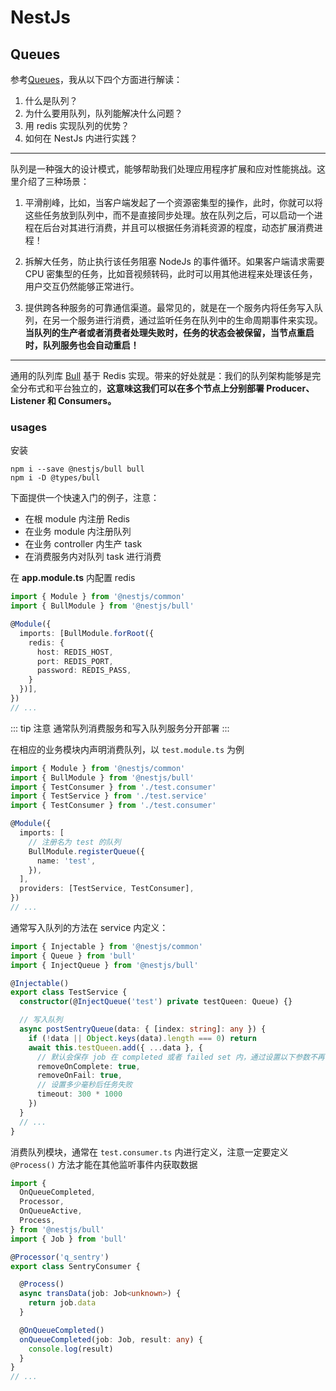 # NestJs

## Queues

参考[Queues](https://docs.nestjs.com/techniques/queues)，我从以下四个方面进行解读：

1. 什么是队列？
2. 为什么要用队列，队列能解决什么问题？
3. 用 redis 实现队列的优势？
4. 如何在 NestJs 内进行实践？

---

队列是一种强大的设计模式，能够帮助我们处理应用程序扩展和应对性能挑战。这里介绍了三种场景：

1. 平滑削峰，比如，当客户端发起了一个资源密集型的操作，此时，你就可以将这些任务放到队列中，而不是直接同步处理。放在队列之后，可以启动一个进程在后台对其进行消费，并且可以根据任务消耗资源的程度，动态扩展消费进程！

2. 拆解大任务，防止执行该任务阻塞 NodeJs 的事件循环。如果客户端请求需要 CPU 密集型的任务，比如音视频转码，此时可以用其他进程来处理该任务，用户交互仍然能够正常进行。

3. 提供跨各种服务的可靠通信渠道。最常见的，就是在一个服务内将任务写入队列，在另一个服务进行消费，通过监听任务在队列中的生命周期事件来实现。<b>当队列的生产者或者消费者处理失败时，任务的状态会被保留，当节点重启时，队列服务也会自动重启！</b>

---

通用的队列库 [Bull](https://github.com/OptimalBits/bull) 基于 Redis 实现。带来的好处就是：我们的队列架构能够是完全分布式和平台独立的，<b>这意味这我们可以在多个节点上分别部署 Producer、Listener 和 Consumers。</b>

### usages

安装

```shell
npm i --save @nestjs/bull bull
npm i -D @types/bull
```

下面提供一个快速入门的例子，注意：

- 在根 module 内注册 Redis
- 在业务 module 内注册队列
- 在业务 controller 内生产 task
- 在消费服务内对队列 task 进行消费

在 <b>app.module.ts</b> 内配置 redis

```typescript
import { Module } from '@nestjs/common'
import { BullModule } from '@nestjs/bull'

@Module({
  imports: [BullModule.forRoot({
    redis: {
      host: REDIS_HOST,
      port: REDIS_PORT,
      password: REDIS_PASS,
    }
  })],
})
// ...
```

::: tip 注意
通常队列消费服务和写入队列服务分开部署
:::

在相应的业务模块内声明消费队列，以 `test.module.ts` 为例

```typescript
import { Module } from '@nestjs/common'
import { BullModule } from '@nestjs/bull'
import { TestConsumer } from './test.consumer'
import { TestService } from './test.service'
import { TestConsumer } from './test.consumer'

@Module({
  imports: [
    // 注册名为 test 的队列
    BullModule.registerQueue({
      name: 'test',
    }),
  ],
  providers: [TestService, TestConsumer],
})
// ...
```

通常写入队列的方法在 service 内定义：

```typescript
import { Injectable } from '@nestjs/common'
import { Queue } from 'bull'
import { InjectQueue } from '@nestjs/bull'

@Injectable()
export class TestService {
  constructor(@InjectQueue('test') private testQueen: Queue) {}

  // 写入队列
  async postSentryQueue(data: { [index: string]: any }) {
    if (!data || Object.keys(data).length === 0) return
    await this.testQueen.add({ ...data }, {
      // 默认会保存 job 在 completed 或者 failed set 内，通过设置以下参数不再存储
      removeOnComplete: true,
      removeOnFail: true,
      // 设置多少毫秒后任务失败
      timeout: 300 * 1000
    })
  }
  // ...
}
```

消费队列模块，通常在 `test.consumer.ts` 内进行定义，注意一定要定义 `@Process()` 方法才能在其他监听事件内获取数据

```typescript
import {
  OnQueueCompleted,
  Processor,
  OnQueueActive,
  Process,
} from '@nestjs/bull'
import { Job } from 'bull'

@Processor('q_sentry')
export class SentryConsumer {

  @Process()
  async transData(job: Job<unknown>) {
    return job.data
  }

  @OnQueueCompleted()
  onQueueCompleted(job: Job, result: any) {
    console.log(result)
  }
}
// ...
```